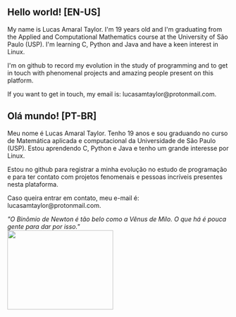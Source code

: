 <section>
<h2>Hello world! [EN-US] </h2>
<p>My name is Lucas Amaral Taylor. I'm 19 years old and I'm graduating from the Applied and Computational Mathematics course at the University of São Paulo (USP). I'm learning C, Python and Java and have a keen interest in Linux.</p>
  <p>I'm on github to record my evolution in the study of programming and to get in touch with phenomenal projects and amazing people present on this platform.</p>
  <p> If you want to get in touch, my email is: lucasamtaylor@protonmail.com. </p>
</section>

<section>
 <h2>Olá mundo! [PT-BR] </h2>
<p>Meu nome é Lucas Amaral Taylor. Tenho 19 anos e sou graduando no curso de Matemática aplicada e computacional da Universidade de São Paulo (USP). Estou aprendendo C, Python e Java e tenho um grande interesse por Linux.</p>
 <p>Estou no github para registrar a minha evolução no estudo de programação e para ter contato com projetos fenomenais e pessoas incríveis presentes nesta plataforma.</p>
 <p> Caso queira entrar em contato, meu e-mail é: lucasamtaylor@protonmail.com. </p>
 
 <i>"O Binômio de Newton é tão belo como a Vênus de Milo. O que há é pouca gente para dar por isso." </i>
 <br>
<img src="https://media4.giphy.com/media/pO4UHglOY2vII/giphy.gif?cid=ecf05e479o0l8n09zeoqjx3zqloxh65hoo7yfozejgzqniyg&rid=giphy.gif&ct=g" width="240" height="180" class="center"/>

